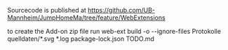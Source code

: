 Sourcecode is published at https://github.com/UB-Mannheim/JumpHomeMa/tree/feature/WebExtensions

to create the Add-on zip file run
web-ext build -o --ignore-files Protokolle quelldaten/*.svg *.log package-lock.json TODO.md